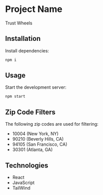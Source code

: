 # Project Name

Trust Wheels

## Installation

Install dependencies:

```bash
npm i
```

## Usage

Start the development server:

```bash
npm start
```

## Zip Code Filters

The following zip codes are used for filtering:

- 10004 (New York, NY)
- 90210 (Beverly Hills, CA) 
- 94105 (San Francisco, CA)
- 30301 (Atlanta, GA)

## Technologies

- React
- JavaScript
- TailWind

